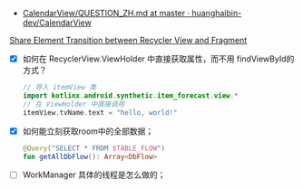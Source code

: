 - [CalendarView/QUESTION_ZH.md at master · huanghaibin-dev/CalendarView](https://github.com/huanghaibin-dev/CalendarView/blob/master/QUESTION_ZH.md)

[Share Element Transition between Recycler View and Fragment](https://medium.com/@DeepakDroid/share-element-transition-between-recycler-view-and-fragment-8ce5084fd7a2)

- [x] 如何在 RecyclerView.ViewHolder 中直接获取属性，而不用 findViewById的方式？
    ```kotlin
    // 导入 itemView 类
    import kotlinx.android.synthetic.item_forecast.view.*
    // 在 ViewHolder 中直接调用 
    itemView.tvName.text = "hello, world!"
    ```

- [x] 如何能立刻获取room中的全部数据；
    ```kotlin
    @Query("SELECT * FROM $TABLE_FLOW")
    fun getAllDbFlow(): Array<DbFlow>
    ```
    
- [ ] WorkManager 具体的线程是怎么做的；



